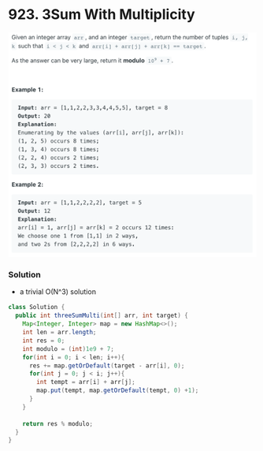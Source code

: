 # 923. 3Sum With Multiplicity

![923%203Sum%20With%20Multiplicity%20d9fc76dabaf44cd9813846e97d7e072c/Untitled.png](923%203Sum%20With%20Multiplicity%20d9fc76dabaf44cd9813846e97d7e072c/Untitled.png)

### Solution

- a trivial O(N^3) solution

```java
class Solution {
  public int threeSumMulti(int[] arr, int target) {
    Map<Integer, Integer> map = new HashMap<>();
    int len = arr.length;
    int res = 0;
    int modulo = (int)1e9 + 7;
    for(int i = 0; i < len; i++){
      res += map.getOrDefault(target - arr[i], 0);
      for(int j = 0; j < i; j++){
        int tempt = arr[i] + arr[j];
        map.put(tempt, map.getOrDefault(tempt, 0) +1);
      }
    }

    return res % modulo;
  }
}
```